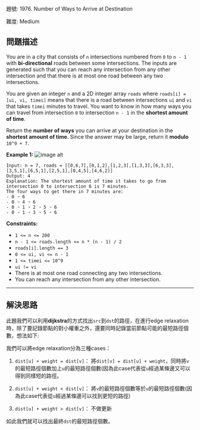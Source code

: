 題號: 1976. Number of Ways to Arrive at Destination

難度: Medium

## 問題描述

You are in a city that consists of `n` intersections numbered from `0` to `n - 1` with **bi-directional** roads between some intersections. The inputs are generated such that you can reach any intersection from any other intersection and that there is at most one road between any two intersections.

You are given an integer `n` and a 2D integer array `roads` where `roads[i] = [ui, vi, timei]` means that there is a road between intersections `ui` and `vi` that takes `timei` minutes to travel. You want to know in how many ways you can travel from intersection `0` to intersection `n - 1` in the **shortest amount of time**.

Return the **number of ways** you can arrive at your destination in the **shortest amount of time**. Since the answer may be large, return it **modulo** `10^9 + 7`.

**Example 1:**
![image alt](https://assets.leetcode.com/uploads/2021/07/17/graph2.png)
```
Input: n = 7, roads = [[0,6,7],[0,1,2],[1,2,3],[1,3,3],[6,3,3],[3,5,1],[6,5,1],[2,5,1],[0,4,5],[4,6,2]]
Output: 4
Explanation: The shortest amount of time it takes to go from intersection 0 to intersection 6 is 7 minutes.
The four ways to get there in 7 minutes are:
- 0 ➝ 6
- 0 ➝ 4 ➝ 6
- 0 ➝ 1 ➝ 2 ➝ 5 ➝ 6
- 0 ➝ 1 ➝ 3 ➝ 5 ➝ 6
```

**Constraints:**

- `1 <= n <= 200`
- `n - 1 <= roads.length <= n * (n - 1) / 2`
- `roads[i].length == 3`
- `0 <= ui, vi <= n - 1`
- `1 <= timei <= 10^9`
- `ui != vi`
- There is at most one road connecting any two intersections.
- You can reach any intersection from any other intersection.

---
## 解決思路

此題我們可以利用**dijkstra**的方式找出`src`到`dst`的路徑，在進行edge relaxation時，除了要記錄節點的對小權重之外，還要同時記錄當前節點可能的最短路徑個數，想法如下:

我們可以將edge relaxation分為三種cases：
1. `dist[u] + weight = dist[v]`：
    將`dist[v] = dist[u] + weight`，同時將`v`的最短路徑個數加上`u`的最短路徑個數(因為此case代表從`u`經過某條邊又可以得到同樣短的路徑。
    
2. `dist[u] + weight < dist[v]`：
    將`v`的最短路徑個數等於`u`的最短路徑個數(因為此case代表從`u`經過某條邊可以找到更短的路徑)
    
3. `dist[u] + weight > dist[v]`：
    不做更新
    
如此我們就可以找出最終`dst`的最短路徑個數。